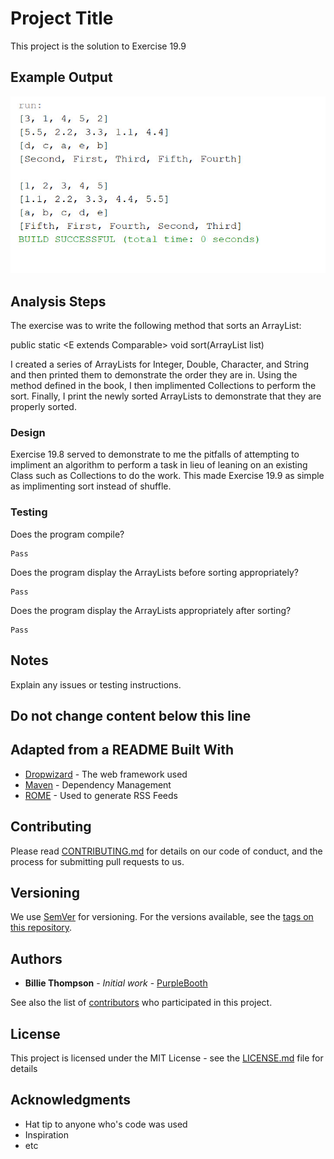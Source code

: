 # Project Title

This project is the solution to Exercise 19.9

## Example Output

![Sample Output](README.jpg)

## Analysis Steps

The exercise was to write the following method that sorts an ArrayList:

public static <E extends Comparable<E>> void sort(ArrayList<E> list)
  
I created a series of ArrayLists for Integer, Double, Character, and String and then printed them to demonstrate the order they are in. Using the method defined in the book, I then implimented Collections to perform the sort. Finally, I print the newly sorted ArrayLists to demonstrate that they are properly sorted.

### Design

Exercise 19.8 served to demonstrate to me the pitfalls of attempting to impliment an algorithm to perform a task in lieu of leaning on an existing Class such as Collections to do the work. This made Exercise 19.9 as simple as implimenting sort instead of shuffle.

### Testing

Does the program compile?

```
Pass
```

Does the program display the ArrayLists before sorting appropriately?

```
Pass
```

Does the program display the ArrayLists appropriately after sorting?

```
Pass
```

## Notes

Explain any issues or testing instructions.

## Do not change content below this line
## Adapted from a README Built With

* [Dropwizard](http://www.dropwizard.io/1.0.2/docs/) - The web framework used
* [Maven](https://maven.apache.org/) - Dependency Management
* [ROME](https://rometools.github.io/rome/) - Used to generate RSS Feeds

## Contributing

Please read [CONTRIBUTING.md](https://gist.github.com/PurpleBooth/b24679402957c63ec426) for details on our code of conduct, and the process for submitting pull requests to us.

## Versioning

We use [SemVer](http://semver.org/) for versioning. For the versions available, see the [tags on this repository](https://github.com/your/project/tags). 

## Authors

* **Billie Thompson** - *Initial work* - [PurpleBooth](https://github.com/PurpleBooth)

See also the list of [contributors](https://github.com/your/project/contributors) who participated in this project.

## License

This project is licensed under the MIT License - see the [LICENSE.md](LICENSE.md) file for details

## Acknowledgments

* Hat tip to anyone who's code was used
* Inspiration
* etc
